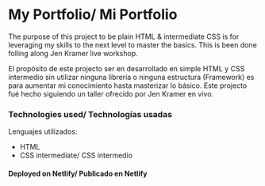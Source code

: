 # My Portfolio/ Mi Portfolio

The purpose of this project to be plain HTML & intermediate CSS is for leveraging my skills to the next level to master the basics.
This is been done folling along Jen Kramer live workshop. 

El propósito de este projecto ser en desarrollado en simple HTML y CSS intermedio sin utilizar ninguna librería o ninguna estructura (Framework) es para aumentar mi conocimiento hasta masterizar lo básico.
Este projecto fué hecho siguiendo un taller ofrecido por Jen Kramer en vivo. 

### Technologies used/ Technologías usadas
 Lenguajes utilizados:

 - HTML
 - CSS intermediate/ CSS intermedio

 #### Deployed on Netlify/ Publicado en Netlify

